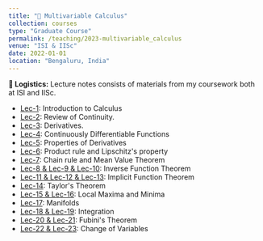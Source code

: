 ```yaml
---
title: "📔 Multivariable Calculus"
collection: courses
type: "Graduate Course"
permalink: /teaching/2023-multivariable_calculus
venue: "ISI & IISc"
date: 2022-01-01
location: "Bengaluru, India"
---
```


**📌 Logistics:** Lecture notes consists of materials from my coursework both at ISI and IISc.

- [Lec-1](https://drive.google.com/drive/folders/1rLwkS8mkyZn6ScLWwF-5rkKP4wv-LbmX): Introduction to Calculus
- [Lec-2](https://drive.google.com/drive/folders/1rLwkS8mkyZn6ScLWwF-5rkKP4wv-LbmX): Review of Continuity.
- [Lec-3](https://drive.google.com/drive/folders/1rLwkS8mkyZn6ScLWwF-5rkKP4wv-LbmX): Derivatives.
- [Lec-4](https://drive.google.com/drive/folders/1rLwkS8mkyZn6ScLWwF-5rkKP4wv-LbmX): Continuously Differentiable Functions
- [Lec-5](https://drive.google.com/drive/folders/1rLwkS8mkyZn6ScLWwF-5rkKP4wv-LbmX): Properties of Derivatives
- [Lec-6](https://drive.google.com/drive/folders/1rLwkS8mkyZn6ScLWwF-5rkKP4wv-LbmX): Product rule and Lipschitz's property
- [Lec-7](https://drive.google.com/drive/folders/1rLwkS8mkyZn6ScLWwF-5rkKP4wv-LbmX): Chain rule and Mean Value Theorem
- [Lec-8 & Lec-9 & Lec-10](https://drive.google.com/drive/folders/1rLwkS8mkyZn6ScLWwF-5rkKP4wv-LbmX): Inverse Function Theorem
- [Lec-11 & Lec-12 & Lec-13](https://drive.google.com/drive/folders/1rLwkS8mkyZn6ScLWwF-5rkKP4wv-LbmX): Implicit Function Theorem
- [Lec-14](https://drive.google.com/drive/folders/1rLwkS8mkyZn6ScLWwF-5rkKP4wv-LbmX): Taylor's Theorem
- [Lec-15 & Lec-16](https://drive.google.com/drive/folders/1rLwkS8mkyZn6ScLWwF-5rkKP4wv-LbmX): Local Maxima and Minima
- [Lec-17](https://drive.google.com/drive/folders/1rLwkS8mkyZn6ScLWwF-5rkKP4wv-LbmX): Manifolds
- [Lec-18 & Lec-19](https://drive.google.com/drive/folders/1rLwkS8mkyZn6ScLWwF-5rkKP4wv-LbmX): Integration
- [Lec-20 & Lec-21](https://drive.google.com/drive/folders/1rLwkS8mkyZn6ScLWwF-5rkKP4wv-LbmX): Fubini's Theorem
- [Lec-22 & Lec-23](https://drive.google.com/drive/folders/1rLwkS8mkyZn6ScLWwF-5rkKP4wv-LbmX): Change of Variables
